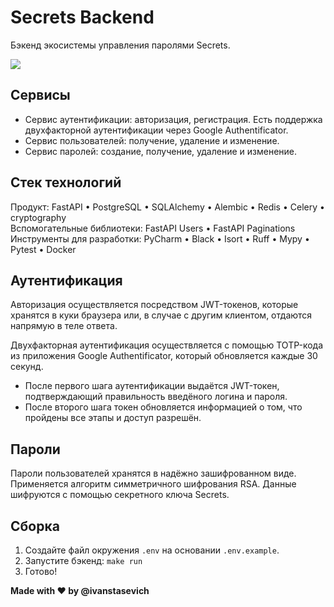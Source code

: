 # Secrets Backend

Бэкенд экосистемы управления паролями Secrets.

<img src="https://github.com/everysoftware/secrets-backend/assets/22497421/b03e398e-c8f6-4db3-a322-4fee50f012b3" />  


## Сервисы
* Сервис аутентификации: авторизация, регистрация. Есть поддержка двухфакторной аутентификации через Google Authentificator.
* Сервис пользователей: получение, удаление и изменение.
* Сервис паролей: создание, получение, удаление и изменение.

## Стек технологий

Продукт: FastAPI • PostgreSQL • SQLAlchemy • Alembic • Redis • Celery • cryptography  
Вспомогательные библиотеки: FastAPI Users • FastAPI Paginations  
Инструменты для разработки: PyCharm • Black • Isort • Ruff • Mypy • Pytest • Docker  

## Аутентификация

Авторизация осуществляется посредством JWT-токенов, которые хранятся в куки браузера или, в случае с другим клиентом, отдаются напрямую в теле ответа.  

Двухфакторная аутентификация осуществляется с помощью TOTP-кода из приложения Google Authentificator, который обновляется каждые 30 секунд. 
* После первого шага аутентификации выдаётся JWT-токен, подтверждающий правильность введёного логина и пароля.
* После второго шага токен обновляется информацией о том, что пройдены все этапы и доступ разрешён.

## Пароли

Пароли пользователей хранятся в надёжно зашифрованном виде. Применяется алгоритм симметричного шифрования RSA. Данные шифруются с помощью секретного ключа Secrets.

## Сборка

1. Создайте файл окружения ```.env``` на основании ```.env.example```. 
2. Запустите бэкенд: ```make run```
3. Готово!


**Made with ❤️ by @ivanstasevich**
